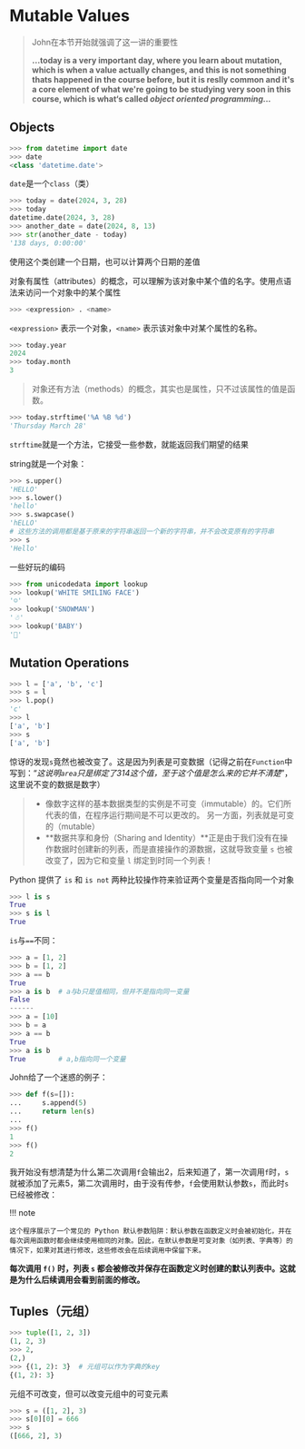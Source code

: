 # Mutable Values

> John在本节开始就强调了这一讲的重要性
>
> **...today is a very important day, where you learn about mutation, which is when a value actually changes, and this is not something thats happened in the course before, but it is reslly common and it's a core element of what we're going to be studying very soon in this course, which is what‘s called *object oriented programming...***

## Objects

```py
>>> from datetime import date
>>> date
<class 'datetime.date'>
```

`date`是一个`class`（类）

```py
>>> today = date(2024, 3, 28)
>>> today
datetime.date(2024, 3, 28)
>>> another_date = date(2024, 8, 13)
>>> str(another_date - today)
'138 days, 0:00:00'
```

使用这个类创建一个日期，也可以计算两个日期的差值

对象有属性（attributes）的概念，可以理解为该对象中某个值的名字。使用点语法来访问一个对象中的某个属性

```python
>>> <expression> . <name>
```

`<expression>` 表示一个对象，`<name>` 表示该对象中对某个属性的名称。

```python
>>> today.year
2024
>>> today.month
3
```

> 对象还有方法（methods）的概念，其实也是属性，只不过该属性的值是函数。

```python
>>> today.strftime('%A %B %d')
'Thursday March 28'
```

`strftime`就是一个方法，它接受一些参数，就能返回我们期望的结果

string就是一个对象：

```python
>>> s.upper()
'HELLO'
>>> s.lower()
'hello'
>>> s.swapcase()
'hELLO'
# 这些方法的调用都是基于原来的字符串返回一个新的字符串，并不会改变原有的字符串
>>> s
'Hello'
```

一些好玩的编码

```python
>>> from unicodedata import lookup
>>> lookup('WHITE SMILING FACE')
'☺'
>>> lookup('SNOWMAN')
'☃'
>>> lookup('BABY')
'👶'
```

## Mutation Operations

```python
>>> l = ['a', 'b', 'c']
>>> s = l
>>> l.pop()
'c'
>>> l
['a', 'b']
>>> s
['a', 'b']
```

惊讶的发现`s`竟然也被改变了。这是因为列表是可变数据（记得之前在`Function`中写到：“*这说明`area`只是绑定了314这个值，至于这个值是怎么来的它并不清楚*”，这里说不变的数据是数字）

> - 像数字这样的基本数据类型的实例是不可变（immutable）的。它们所代表的值，在程序运行期间是不可以更改的。 另一方面，列表就是可变的（mutable）
> - **数据共享和身份（Sharing and Identity）**正是由于我们没有在操作数据时创建新的列表，而是直接操作的源数据，这就导致变量 `s` 也被改变了，因为它和变量 `l` 绑定到时同一个列表！

Python 提供了 `is` 和 `is not` 两种比较操作符来验证两个变量是否指向同一个对象

```py
>>> l is s
True
>>> s is l
True
```

`is`与`==`不同：

```py
>>> a = [1, 2]
>>> b = [1, 2]
>>> a == b
True
>>> a is b  # a与b只是值相同，但并不是指向同一变量
False
------
>>> a = [10]
>>> b = a
>>> a == b
True
>>> a is b
True        # a,b指向同一个变量
```

John给了一个迷惑的例子：

```py
>>> def f(s=[]):
...     s.append(5)
...     return len(s)
...
>>> f()
1
>>> f()
2
```

我开始没有想清楚为什么第二次调用`f`会输出2，后来知道了，第一次调用`f`时，`s`就被添加了元素5，第二次调用时，由于没有传参，`f`会使用默认参数`s`，而此时`s`已经被修改：

!!! note

    这个程序展示了一个常见的 Python 默认参数陷阱：默认参数在函数定义时会被初始化，并在每次调用函数时都会继续使用相同的对象。因此，在默认参数是可变对象（如列表、字典等）的情况下，如果对其进行修改，这些修改会在后续调用中保留下来。

**每次调用 `f()` 时，列表 `s` 都会被修改并保存在函数定义时创建的默认列表中。这就是为什么后续调用会看到前面的修改。**

## Tuples（元组）

```py
>>> tuple([1, 2, 3])
(1, 2, 3)
>>> 2,
(2,)
>>> {(1, 2): 3}  # 元组可以作为字典的key
{(1, 2): 3}
```

元组不可改变，但可以改变元组中的可变元素

```python
>>> s = ([1, 2], 3)
>>> s[0][0] = 666
>>> s
([666, 2], 3)
```

